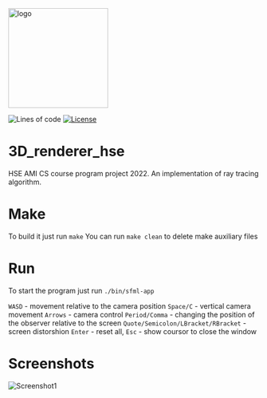 <img alt="logo" src="https://github.com/MCJOHN974/3D_renderer_hse/blob/main/screenshots/badge.png" height="200px" />

![Lines of code](https://img.shields.io/tokei/lines/github//Kilka74/3D_Renderer_from_scratch)
[![License](https://img.shields.io/badge/license-MIT-green.svg)](https://github.com//Kilka74/3D_Renderer_from_scratch/blob/master/LICENSE.txt)


# 3D_renderer_hse
HSE AMI CS course program project 2022. An implementation of ray tracing algorithm.


# Make
To build it just run ``make``
You can run ``make clean`` to delete make auxiliary files

# Run
To start the program just run ``./bin/sfml-app``


``WASD`` - movement relative to the camera position
``Space/C`` - vertical camera movement
``Arrows`` - camera control
``Period/Comma`` - changing the position of the observer relative to the screen 
``Quote/Semicolon/LBracket/RBracket`` - screen distorshion
``Enter`` - reset all,
``Esc`` - show coursor to close the window

# Screenshots

![Screenshot1](https://github.com/MCJOHN974/3D_renderer_hse/blob/mainscreenshots/screenshot1.png)
